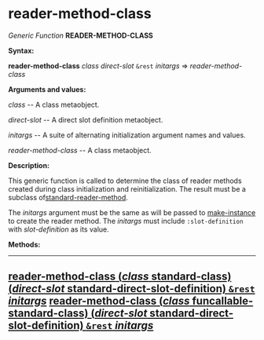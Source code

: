 reader-method-class
===================

*Generic Function* **READER-METHOD-CLASS**

**Syntax:**

**reader-method-class** *class* *direct-slot* `&rest` *initargs* => *reader-method-class*

**Arguments and values:**

*class* -- A class metaobject.

*direct-slot* -- A direct slot definition metaobject.

*initargs* -- A suite of alternating initialization argument names and values.

*reader-method-class* -- A class metaobject.

**Description:**

This generic function is called to determine the class of reader methods created during class initialization and reinitialization. The result must be a subclass of[standard-reader-method](class-standard-reader-method.md).

The *initargs* argument must be the same as will be passed to [make-instance](make-instance.md) to create the reader method. The *initargs* must include `:slot-definition` with *slot-definition* as its value.

**Methods:**

  ----------------------------------------------------------------------------------------------------------------------------------------------------------------------------------------------------------------------
  [**reader-method-class** (*class* standard-class) (*direct-slot* standard-direct-slot-definition) `&rest` *initargs*](reader-method-class-standard-class-standard-direct-slot-definition.md)
  [**reader-method-class** (*class* funcallable-standard-class) (*direct-slot* standard-direct-slot-definition) `&rest` *initargs*](reader-method-class-funcallable-standard-class-standard-direct-slot-definition.md)
  ----------------------------------------------------------------------------------------------------------------------------------------------------------------------------------------------------------------------


